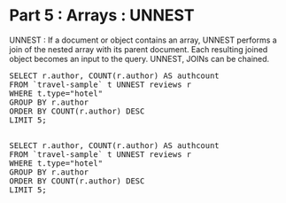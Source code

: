 # Part 5 : Arrays : UNNEST


UNNEST : If a document or object contains an array, UNNEST performs a join of the nested array with its parent document. Each resulting joined object becomes an input to the query. UNNEST, JOINs can be chained.


<pre>
SELECT r.author, COUNT(r.author) AS authcount
FROM `travel-sample` t UNNEST reviews r
WHERE t.type="hotel" 
GROUP BY r.author
ORDER BY COUNT(r.author) DESC
LIMIT 5;
</pre>

<pre id="example"> 
SELECT r.author, COUNT(r.author) AS authcount
FROM `travel-sample` t UNNEST reviews r
WHERE t.type="hotel" 
GROUP BY r.author
ORDER BY COUNT(r.author) DESC
LIMIT 5;
</pre>

